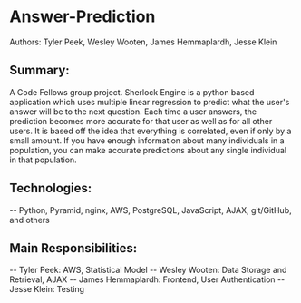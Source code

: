# Answer-Prediction
Authors: Tyler Peek, Wesley Wooten, James Hemmaplardh, Jesse Klein


## Summary:
A Code Fellows group project. Sherlock Engine is a python based application which uses multiple linear regression to predict what the user's answer will be to the next question. Each time a user answers, the prediction becomes more accurate for that user as well as for all other users. It is based off the idea that everything is correlated, even if only by a small amount. If you have enough information about many individuals in a population, you can make accurate predictions about any single individual in that population.

## Technologies:
 -- Python, Pyramid, nginx, AWS, PostgreSQL, JavaScript, AJAX, git/GitHub, and others
 
## Main Responsibilities:
 -- Tyler Peek: AWS, Statistical Model
 -- Wesley Wooten: Data Storage and Retrieval, AJAX
 -- James Hemmaplardh: Frontend, User Authentication
 -- Jesse Klein: Testing
